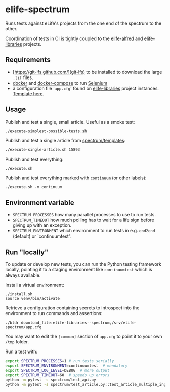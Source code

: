 # elife-spectrum

Runs tests against eLife's projects from the one end of the spectrum to the other.

Coordination of tests in CI is tightly coupled to the 
[elife-alfred](https://github.com/elifesciences/elife-alfred-formula) and 
[elife-libraries](https://github.com/elifesciences/elife-libraries-formula) projects.

## Requirements

* [https://git-lfs.github.com/](git-lfs) to be installed to download the large `.tif` files.
* [docker](https://www.docker.com) and [docker-compose](https://docs.docker.com/compose/) to run [Selenium](http://www.seleniumframework.com)
* a configuration file '`app.cfg`' found on [elife-libraries](https://github.com/elifesciences/elife-libraries-formula) project instances. [Template here](https://github.com/elifesciences/builder-base-formula/blob/master/elife/config/srv-elife-spectrum-app.cfg).

## Usage

Publish and test a single, small article. Useful as a smoke test:

    ./execute-simplest-possible-tests.sh

Publish and test a single article from [spectrum/templates](spectrum/templates):

    ./execute-single-article.sh 15893

Publish and test everything:

    ./execute.sh

Publish and test everything marked with `continuum` (or other labels):

    ./execute.sh -m continuum

## Environment variable

- `SPECTRUM_PROCESSES` how many parallel processes to use to run tests.
- `SPECTRUM_TIMEOUT` how much polling has to wait for a life sign before giving up with an exception.
- `SPECTRUM_ENVIRONMENT` which environment to run tests in e.g. `end2end` (default) or `continuumtest'.

## Run "locally"

To update or develop new tests, you can run the Python testing framework locally, pointing it to a staging environment 
like `continuumtest` which is always available.

Install a virtual environment:

    ./install.sh
    source venv/bin/activate

Retrieve a configuration containing secrets to introspect into the environment to run commands and assertions:

    ./bldr download_file:elife-libraries--spectrum,/srv/elife-spectrum/app.cfg

You may want to edit the `[common]` section of `app.cfg` to point it to your own `/tmp` folder.

Run a test with:

```bash
export SPECTRUM_PROCESSES=1 # run tests serially
export SPECTRUM_ENVIRONMENT=continuumtest  # mandatory
export SPECTRUM_LOG_LEVEL=DEBUG  # more output
export SPECTRUM_TIMEOUT=60  # speeds up errors
python -m pytest -s spectrum/test_api.py
python -m pytest -s spectrum/test_article.py::test_article_multiple_ingests_of_the_same_version
```

